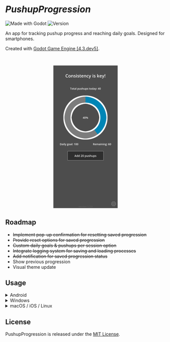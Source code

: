 # ***PushupProgression***
![Made with Godot](https://img.shields.io/badge/Made%20with-Godot-3776AB.svg?style=plastic&logo=godot-engine&logoColor=white)
![Version](https://img.shields.io/badge/version-1.3.0-00BB1A.svg?style=plastic)

An app for tracking pushup progress and reaching daily goals. Designed for smartphones.

Created with [Godot Game Engine [4.3.dev5]](https://godotengine.org/).

<br>

<p align="center"><img src="app_screenshot.png" width="40%" alt="app_screenshot.png" ></p>

## Roadmap
* ~~Implement pop-up confirmation for resetting saved progression~~
* ~~Provide reset options for saved progression~~
* ~~Custom daily goals & pushups per session option~~
* ~~Integrate logging system for saving and loading processes~~
* ~~Add notification for saved progression status~~
* Show previous progression
* Visual theme update

## Usage

<details>
<summary>Android</summary>

1. [Download](https://github.com/Vandreic/PushupProgression/releases/latest) the latest release.
2. Install the app and run.

</details>

<details>
<summary>Windows</summary>

1. [Download](https://github.com/Vandreic/PushupProgression/releases/latest) the latest release.
2. Run the executable.

</details>

<details>
<summary>macOS / iOS / Linux</summary>

PushupProgression  hasn't been compiled for macOS, iOS, or Linux, but you can compile the source code yourself if desired.

</details>

## License
PushupProgression is released under the [MIT License](LICENSE.md).
